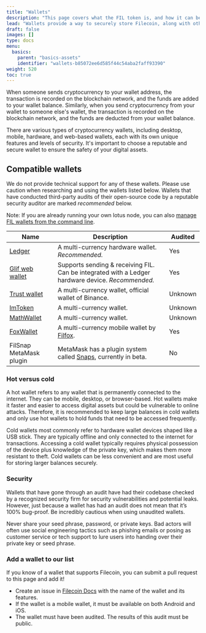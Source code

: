 ```yaml
---
title: "Wallets"
description: "This page covers what the FIL token is, and how it can be used."
lead: "Wallets provide a way to securely store Filecoin, along with other digital assets. These wallets consist of a public address and a private key, which work similar to a bank account number and password combo. These features are used to securely access and manage the cryptocurrency stored within the wallet."
draft: false
images: []
type: docs
menu:
  basics:
    parent: "basics-assets"
    identifier: "wallets-b85072ee6d585f44c54aba2faff93390"
weight: 520
toc: true
---
```


When someone sends cryptocurrency to your wallet address, the transaction is recorded on the blockchain network, and the funds are added to your wallet balance. Similarly, when you send cryptocurrency from your wallet to someone else's wallet, the transaction is recorded on the blockchain network, and the funds are deducted from your wallet balance.

There are various types of cryptocurrency wallets, including desktop, mobile, hardware, and web-based wallets, each with its own unique features and levels of security. It's important to choose a reputable and secure wallet to ensure the safety of your digital assets.

## Compatible wallets

We do not provide technical support for any of these wallets. Please use caution when researching and using the wallets listed below. Wallets that have conducted third-party audits of their open-source code by a reputable security auditor are marked *recommended* below.

Note: If you are already running your own lotus node, you can also [manage FIL wallets from the command line](https://lotus.filecoin.io/lotus/manage/manage-fil/).

 Name                                           | Description                                                                                                                          | Audited |
| ---------------------------------------------- | ------------------------------------------------------------------------------------------------------------------------------------ | ------- |
| [Ledger](https://support.ledger.com/hc/en-us/articles/4402721277329-Filecoin-FIL-?docs=true)                                   | A multi-currency hardware wallet. *Recommended.*                                                                   | Yes |
| [Glif web wallet](https://wallet.glif.io)                                | Supports sending & receiving FIL. Can be integrated with a Ledger hardware device. *Recommended.*                                                   | Yes     |
| [Trust wallet](https://trustwallet.com/)                                   | A multi-currency wallet, official wallet of Binance.                                                                     | Unknown |
| [ImToken](https://token.im/)                   | A multi-currency wallet.                                                                                                             | Unknown |
| [MathWallet](https://mathwallet.org/en-us/)    | A multi-currency wallet.                                                                                                             | Unknown |
| [FoxWallet](https://foxwallet.com/)            | A multi-currency mobile wallet by [Filfox](https://filfox.info/en).                                                                                            | Yes     |
| FilSnap MetaMask plugin                        | MetaMask has a plugin system called [Snaps](https://github.com/MetaMask/metamask-snaps-beta/wiki), currently in beta. | No      |

### Hot versus cold

A hot wallet refers to any wallet that is permanently connected to the internet. They can be mobile, desktop, or browser-based. Hot wallets make it faster and easier to access digital assets but could be vulnerable to online attacks. Therefore, it is recommended to keep large balances in cold wallets and only use hot wallets to hold funds that need to be accessed frequently.

Cold wallets most commonly refer to hardware wallet devices shaped like a USB stick. They are typically offline and only connected to the internet for transactions. Accessing a cold wallet typically requires physical possession of the device plus knowledge of the private key, which makes them more resistant to theft. Cold wallets can be less convenient and are most useful for storing larger balances securely. 

### Security

Wallets that have gone through an audit have had their codebase checked by a recognized security firm for security vulnerabilities and potential leaks. However, just because a wallet has had an audit does not mean that it’s 100% bug-proof. Be incredibly cautious when using unaudited wallets.

Never share your seed phrase, password, or private keys. Bad actors will often use social engineering tactics such as phishing emails or posing as customer service or tech support to lure users into handing over their private key or seed phrase.

### Add a wallet to our list

If you know of a wallet that supports Filecoin, you can submit a pull request to this page and add it!

- Create an issue in [Filecoin Docs](https://github.com/filecoin-project/filecoin-docs) with the name of the wallet and its features.
- If the wallet is a mobile wallet, it must be available on both Android and iOS.
- The wallet must have been audited. The results of this audit must be public.
